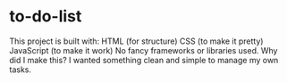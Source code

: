 # to-do-list
This project is built with:  HTML (for structure) CSS (to make it pretty) JavaScript (to make it work) No fancy frameworks or libraries used.  Why did I make this? I wanted something clean and simple to manage my own tasks.
